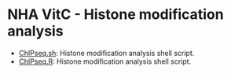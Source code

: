 NHA VitC - Histone modification analysis
========
* [ChIPseq.sh](./ChIPseq.sh): Histone modification analysis shell script.          
* [ChIPseq.R](./ChIPseq.R): Histone modification analysis shell script.          
